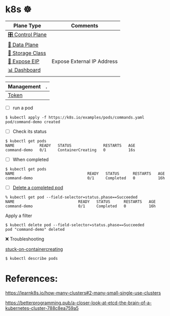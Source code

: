 # k8s :wheel_of_dharma: 

| Plane Type                        | Comments |
|-----------------------------------|----------|
| [ :control_knobs: Control Plane](control-plane.md) |          | 
| [ :abacus: Data Plane](data-plane.md)       |          | 
| [ :battery: Storage Class](storage-class)         |          |
| [ :link: Expose EIP](expose-eip)           | Expose External IP Address         | 
| [ :bar_chart: Dashboard](dashboard.md)         |          |


| Management |.  |
|------------|---|
| [Token](https://kubernetes.io/docs/reference/setup-tools/kubeadm/kubeadm-token/) | |



- [ ] run a pod

```
$ kubectl apply -f https://k8s.io/examples/pods/commands.yaml
pod/command-demo created
```

- [ ] Check its status


```
$ kubectl get pods
NAME           READY   STATUS              RESTARTS   AGE
command-demo   0/1     ContainerCreating   0          16s
```

- [ ] When completed

```
$ kubectl get pods      
NAME                                READY   STATUS      RESTARTS   AGE
command-demo                        0/1     Completed   0          16h
```

- [ ] [Delete a completed pod](https://stackoverflow.com/questions/55072235/how-to-delete-completed-kubernetes-pod)

```
% kubectl get pod --field-selector=status.phase==Succeeded
NAME                            READY   STATUS      RESTARTS   AGE
command-demo                    0/1     Completed   0          16h
```

Apply a filter

```
$ kubectl delete pod --field-selector=status.phase==Succeeded
pod "command-demo" deleted
```

:x: Troubleshooting

[stuck-on-containercreating](https://serverfault.com/questions/728727/kubernetes-stuck-on-containercreating)

```
$ kubectl describe pods
```


# References:

https://learnk8s.io/how-many-clusters#2-many-small-single-use-clusters

https://betterprogramming.pub/a-closer-look-at-etcd-the-brain-of-a-kubernetes-cluster-788c8ea759a5
